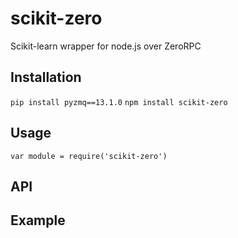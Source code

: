# scikit-zero

Scikit-learn wrapper for node.js over ZeroRPC

## Installation

`pip install pyzmq==13.1.0`
`npm install scikit-zero`

## Usage

`var module = require('scikit-zero')`

## API

## Example

